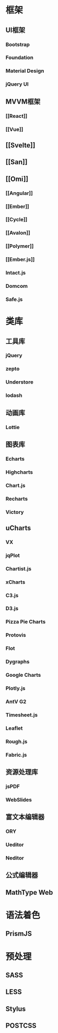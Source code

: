 # 框架

## UI框架
### Bootstrap
### Foundation
### Material Design
### jQuery UI


## MVVM框架
### [[React]]
### [[Vue]]
## [[Svelte]]
## [[San]]
## [[Omi]]
### [[Angular]]
### [[Ember]]
### [[Cycle]]
### [[Avalon]]
### [[Polymer]]

### [[Ember.js]]

### Intact.js

### Domcom

### Safe.js

# 类库
## 工具库
### jQuery
### zepto
### Understore
### lodash

## 动画库
### Lottie

## 图表库
### Echarts
### Highcharts
### Chart.js
### Recharts
### Victory
## uCharts
### VX
### jqPlot
### Chartist.js
### xCharts
### C3.js
### D3.js
### Pizza Pie Charts
### Protovis
### Flot
### Dygraphs
### Google Charts
### Plotly.js
### AntV G2
### Timesheet.js
### Leaflet
### Rough.js
### Fabric.js

## 资源处理库
### jsPDF
### WebSlides


## 富文本编辑器
### ORY
### Ueditor
### Neditor

## 公式编辑器
## MathType Web


# 语法着色
## PrismJS


# 预处理
## SASS
## LESS
## Stylus

## POSTCSS
